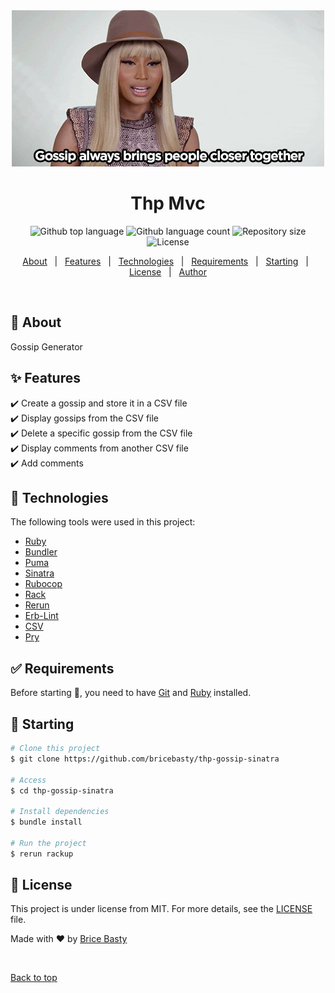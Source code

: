 <div align="center" id="top"> 
  <img src="gossip.gif" alt="Thp Morpion" />
</div>

<h1 align="center">Thp Mvc</h1>

<p align="center">
  <img alt="Github top language" src="https://img.shields.io/github/languages/top/bricebasty/thp-gossip-sinatra?color=56BEB8">

  <img alt="Github language count" src="https://img.shields.io/github/languages/count/bricebasty/thp-gossip-sinatra?color=56BEB8">

  <img alt="Repository size" src="https://img.shields.io/github/repo-size/bricebasty/thp-gossip-sinatra?color=56BEB8">

  <img alt="License" src="https://img.shields.io/github/license/bricebasty/thp-gossip-sinatra?color=56BEB8">
</p>

<p align="center">
  <a href="#-about">About</a>   |   
  <a href="#-features">Features</a>   |  
  <a href="#-technologies">Technologies</a>   |  
  <a href="#-requirements">Requirements</a>   |  
  <a href="#-starting">Starting</a>   |  
  <a href="#-license">License</a>   |  
  <a href="https://github.com/bricebasty" target="_blank">Author</a>
</p>

<br>

## :dart: About

Gossip Generator

## :sparkles: Features

:heavy_check_mark: Create a gossip and store it in a CSV file\
:heavy_check_mark: Display gossips from the CSV file\
:heavy_check_mark: Delete a specific gossip from the CSV file\
:heavy_check_mark: Display comments from another CSV file\
:heavy_check_mark: Add comments

## :rocket: Technologies

The following tools were used in this project:

- [Ruby](https://www.ruby-lang.org/en/)
- [Bundler](https://bundler.io/)
- [Puma](https://github.com/puma/puma)
- [Sinatra](https://github.com/sinatra/sinatra)
- [Rubocop](https://github.com/rubocop/rubocop)
- [Rack](https://github.com/rack/rack)
- [Rerun](https://github.com/alexch/rerun)
- [Erb-Lint](https://github.com/Shopify/erb-lint)
- [CSV](https://github.com/ruby/csv)
- [Pry](https://github.com/pry/pry)

## :white_check_mark: Requirements

Before starting :checkered_flag:, you need to have [Git](https://git-scm.com) and [Ruby](https://www.ruby-lang.org/en/) installed.

## :checkered_flag: Starting

```bash
# Clone this project
$ git clone https://github.com/bricebasty/thp-gossip-sinatra

# Access
$ cd thp-gossip-sinatra

# Install dependencies
$ bundle install

# Run the project
$ rerun rackup
```

## :memo: License

This project is under license from MIT. For more details, see the [LICENSE](LICENSE.md) file.

Made with :heart: by <a href="https://github.com/bricebasty" target="_blank">Brice Basty</a>

&#xa0;

<a href="#top">Back to top</a>
